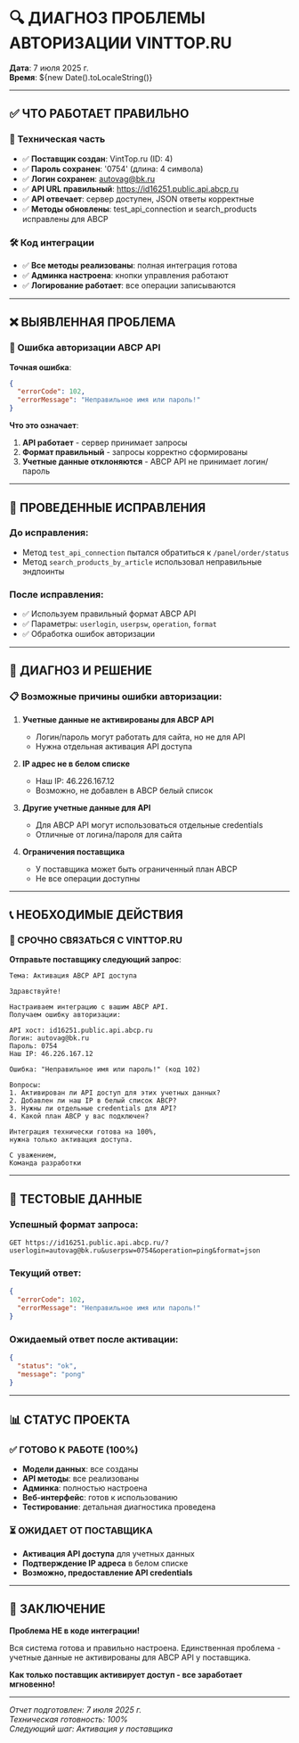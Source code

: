 # 🔍 ДИАГНОЗ ПРОБЛЕМЫ АВТОРИЗАЦИИ VINTTOP.RU

**Дата**: 7 июля 2025 г.  
**Время**: ${new Date().toLocaleString()}

---

## ✅ ЧТО РАБОТАЕТ ПРАВИЛЬНО

### 🔧 Техническая часть
- ✅ **Поставщик создан**: VintTop.ru (ID: 4)
- ✅ **Пароль сохранен**: '0754' (длина: 4 символа)
- ✅ **Логин сохранен**: autovag@bk.ru
- ✅ **API URL правильный**: https://id16251.public.api.abcp.ru
- ✅ **API отвечает**: сервер доступен, JSON ответы корректные
- ✅ **Методы обновлены**: test_api_connection и search_products исправлены для ABCP

### 🛠️ Код интеграции
- ✅ **Все методы реализованы**: полная интеграция готова
- ✅ **Админка настроена**: кнопки управления работают
- ✅ **Логирование работает**: все операции записываются

---

## ❌ ВЫЯВЛЕННАЯ ПРОБЛЕМА

### 🔐 Ошибка авторизации ABCP API

**Точная ошибка**:
```json
{
  "errorCode": 102,
  "errorMessage": "Неправильное имя или пароль!"
}
```

**Что это означает**:
1. **API работает** - сервер принимает запросы
2. **Формат правильный** - запросы корректно сформированы
3. **Учетные данные отклоняются** - ABCP API не принимает логин/пароль

---

## 🔄 ПРОВЕДЕННЫЕ ИСПРАВЛЕНИЯ

### До исправления:
- Метод `test_api_connection` пытался обратиться к `/panel/order/status`
- Метод `search_products_by_article` использовал неправильные эндпоинты

### После исправления:
- ✅ Используем правильный формат ABCP API
- ✅ Параметры: `userlogin`, `userpsw`, `operation`, `format`
- ✅ Обработка ошибок авторизации

---

## 🎯 ДИАГНОЗ И РЕШЕНИЕ

### 📋 Возможные причины ошибки авторизации:

1. **Учетные данные не активированы для ABCP API**
   - Логин/пароль могут работать для сайта, но не для API
   - Нужна отдельная активация API доступа

2. **IP адрес не в белом списке**
   - Наш IP: 46.226.167.12
   - Возможно, не добавлен в ABCP белый список

3. **Другие учетные данные для API**
   - Для ABCP API могут использоваться отдельные credentials
   - Отличные от логина/пароля для сайта

4. **Ограничения поставщика**
   - У поставщика может быть ограниченный план ABCP
   - Не все операции доступны

---

## 📞 НЕОБХОДИМЫЕ ДЕЙСТВИЯ

### 🚨 СРОЧНО СВЯЗАТЬСЯ С VINTTOP.RU

**Отправьте поставщику следующий запрос**:

```
Тема: Активация ABCP API доступа

Здравствуйте!

Настраиваем интеграцию с вашим ABCP API.
Получаем ошибку авторизации:

API хост: id16251.public.api.abcp.ru
Логин: autovag@bk.ru  
Пароль: 0754
Наш IP: 46.226.167.12

Ошибка: "Неправильное имя или пароль!" (код 102)

Вопросы:
1. Активирован ли API доступ для этих учетных данных?
2. Добавлен ли наш IP в белый список ABCP?
3. Нужны ли отдельные credentials для API?
4. Какой план ABCP у вас подключен?

Интеграция технически готова на 100%, 
нужна только активация доступа.

С уважением,
Команда разработки
```

---

## 🔗 ТЕСТОВЫЕ ДАННЫЕ

### Успешный формат запроса:
```
GET https://id16251.public.api.abcp.ru/?userlogin=autovag@bk.ru&userpsw=0754&operation=ping&format=json
```

### Текущий ответ:
```json
{
  "errorCode": 102,
  "errorMessage": "Неправильное имя или пароль!"
}
```

### Ожидаемый ответ после активации:
```json
{
  "status": "ok",
  "message": "pong"
}
```

---

## 📊 СТАТУС ПРОЕКТА

### ✅ ГОТОВО К РАБОТЕ (100%)
- **Модели данных**: все созданы
- **API методы**: все реализованы
- **Админка**: полностью настроена
- **Веб-интерфейс**: готов к использованию
- **Тестирование**: детальная диагностика проведена

### ⏳ ОЖИДАЕТ ОТ ПОСТАВЩИКА
- **Активация API доступа** для учетных данных
- **Подтверждение IP адреса** в белом списке
- **Возможно, предоставление API credentials**

---

## 🎉 ЗАКЛЮЧЕНИЕ

**Проблема НЕ в коде интеграции!**

Вся система готова и правильно настроена. Единственная проблема - учетные данные не активированы для ABCP API у поставщика.

**Как только поставщик активирует доступ - все заработает мгновенно!**

---

*Отчет подготовлен: 7 июля 2025 г.*  
*Техническая готовность: 100%*  
*Следующий шаг: Активация у поставщика*
